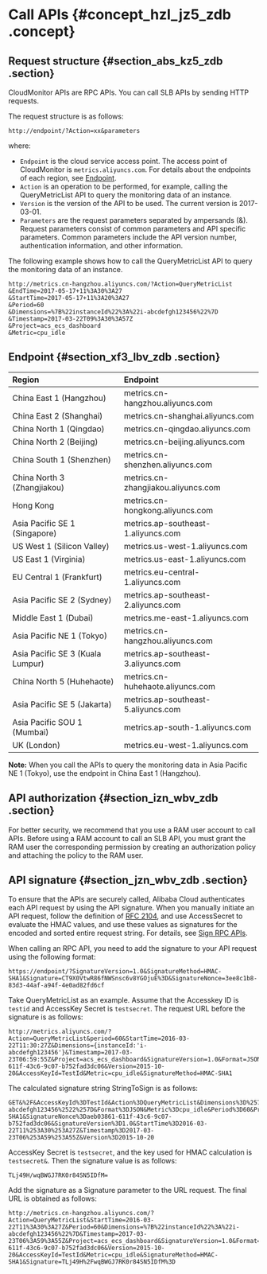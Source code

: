 # Call APIs {#concept_hzl_jz5_zdb .concept}

## Request structure {#section_abs_kz5_zdb .section}

CloudMonitor APIs are RPC APIs. You can call SLB APIs by sending HTTP requests.

The request structure is as follows:

`http://endpoint/?Action=xx&parameters`

where:

-   `Endpoint` is the cloud service access point. The access point of CloudMonitor is `metrics.aliyuncs.com`. For details about the endpoints of each region, see [Endpoint](#).
-   `Action` is an operation to be performed, for example, calling the QueryMetricList API to query the monitoring data of an instance.
-   `Version` is the version of the API to be used. The current version is 2017-03-01.
-   `Parameters` are the request parameters separated by ampersands \(&\). Request parameters consist of common parameters and API specific parameters. Common parameters include the API version number, authentication information, and other information.

The following example shows how to call the QueryMetricList API to query the monitoring data of an instance.

```
http://metrics.cn-hangzhou.aliyuncs.com/?Action=QueryMetricList
&EndTime=2017-05-17+11%3A30%3A27
&StartTime=2017-05-17+11%3A20%3A27
&Period=60
&Dimensions=%7B%22instanceId%22%3A%22i-abcdefgh123456%22%7D
&Timestamp=2017-03-22T09%3A30%3A57Z
&Project=acs_ecs_dashboard
&Metric=cpu_idle
```

## Endpoint {#section_xf3_lbv_zdb .section}

|Region|Endpoint|
|:-----|:-------|
|China East 1 \(Hangzhou\)|metrics.cn-hangzhou.aliyuncs.com|
|China East 2 \(Shanghai\)|metrics.cn-shanghai.aliyuncs.com|
|China North 1 \(Qingdao\)|metrics.cn-qingdao.aliyuncs.com|
|China North 2 \(Beijing\)|metrics.cn-beijing.aliyuncs.com|
|China South 1 \(Shenzhen\)|metrics.cn-shenzhen.aliyuncs.com|
|China North 3 \(Zhangjiakou\)|metrics.cn-zhangjiakou.aliyuncs.com|
|Hong Kong|metrics.cn-hongkong.aliyuncs.com|
|Asia Pacific SE 1 \(Singapore\)|metrics.ap-southeast-1.aliyuncs.com|
|US West 1 \(Silicon Valley\)|metrics.us-west-1.aliyuncs.com|
|US East 1 \(Virginia\)|metrics.us-east-1.aliyuncs.com|
|EU Central 1 \(Frankfurt\)|metrics.eu-central-1.aliyuncs.com|
|Asia Pacific SE 2 \(Sydney\)|metrics.ap-southeast-2.aliyuncs.com|
|Middle East 1 \(Dubai\)|metrics.me-east-1.aliyuncs.com|
|Asia Pacific NE 1 \(Tokyo\)|metrics.cn-hangzhou.aliyuncs.com|
|Asia Pacific SE 3 \(Kuala Lumpur\)|metrics.ap-southeast-3.aliyuncs.com|
|China North 5 \(Huhehaote\)|metrics.cn-huhehaote.aliyuncs.com|
|Asia Pacific SE 5 \(Jakarta\)|metrics.ap-southeast-5.aliyuncs.com|
|Asia Pacific SOU 1 \(Mumbai\)|metrics.ap-south-1.aliyuncs.com|
|UK \(London\)|metrics.eu-west-1.aliyuncs.com|

**Note:** When you call the APIs to query the monitoring data in Asia Pacific NE 1 \(Tokyo\), use the endpoint in China East 1 \(Hangzhou\).

## API authorization {#section_izn_wbv_zdb .section}

For better security, we recommend that you use a RAM user account to call APIs. Before using a RAM account to call an SLB API, you must grant the RAM user the corresponding permission by creating an authorization policy and attaching the policy to the RAM user.

## API signature {#section_jzn_wbv_zdb .section}

To ensure that the APIs are securely called, Alibaba Cloud authenticates each API request by using the API signature. When you manually initiate an API request, follow the definition of [RFC 2104](https://www.ietf.org/rfc/rfc2104.txt?spm=a2c4g.11186623.2.6.tstgdp&file=rfc2104.txt), and use AccessSecret to evaluate the HMAC values, and use these values as signatures for the encoded and sorted entire request string. For details, see [Sign RPC APIs](https://www.alibabacloud.com/help/doc-detail/66384.htm).

When calling an RPC API, you need to add the signature to your API request using the following format:

`https://endpoint/?SignatureVersion=1.0&SignatureMethod=HMAC-SHA1&Signature=CT9X0VtwR86fNWSnsc6v8YGOjuE%3D&SignatureNonce=3ee8c1b8-83d3-44af-a94f-4e0ad82fd6cf`

Take QueryMetricList as an example. Assume that the Accesskey ID is `testid` and AccessKey Secret is `testsecret`. The request URL before the signature is as follows:

```
http://metrics.aliyuncs.com/?Action=QueryMetricList&period=60&StartTime=2016-03-22T11:30:27Z&Dimensions={instanceId:'i-abcdefgh123456'}&Timestamp=2017-03-23T06:59:55Z&Project=acs_ecs_dashboard&SignatureVersion=1.0&Format=JSON&SignatureNonce=aeb03861-611f-43c6-9c07-b752fad3dc06&Version=2015-10-20&AccessKeyId=TestId&Metric=cpu_idle&SignatureMethod=HMAC-SHA1
```

The calculated signature string StringToSign is as follows:

```
GET&%2F&AccessKeyId%3DTestId&Action%3DQueryMetricList&Dimensions%3D%257B%2522instanceId%2522%253A%2522i-abcdefgh123456%2522%257D&Format%3DJSON&Metric%3Dcpu_idle&Period%3D60&Project%3Dacs_ecs_dashboard&SignatureMethod%3DHMAC-SHA1&SignatureNonce%3Daeb03861-611f-43c6-9c07-b752fad3dc06&SignatureVersion%3D1.0&StartTime%3D2016-03-22T11%253A30%253A27Z&Timestamp%3D2017-03-23T06%253A59%253A55Z&Version%3D2015-10-20
```

AccessKey Secret is `testsecret`, and the key used for HMAC calculation is `testsecret&`. Then the signature value is as follows:

```
TLj49H/wqBWGJ7RK0r84SN5IDfM=
```

Add the signature as a Signature parameter to the URL request. The final URL is obtained as follows:

```
http://metrics.cn-hangzhou.aliyuncs.com/?Action=QueryMetricList&StartTime=2016-03-22T11%3A30%3A27Z&Period=60&Dimensions=%7B%22instanceId%22%3A%22i-abcdefgh123456%22%7D&Timestamp=2017-03-23T06%3A59%3A55Z&Project=acs_ecs_dashboard&SignatureVersion=1.0&Format=JSON&SignatureNonce=aeb03861-611f-43c6-9c07-b752fad3dc06&Version=2015-10-20&AccessKeyId=TestId&Metric=cpu_idle&SignatureMethod=HMAC-SHA1&Signature=TLj49H%2FwqBWGJ7RK0r84SN5IDfM%3D
```


